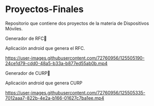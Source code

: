 # Proyectos-Finales
Repositorio que contiene dos proyectos de la materia de Dispositivos Móviles.


Generador de RFC🚀

Aplicación android que genera el RFC.


https://user-images.githubusercontent.com/72760956/125505190-24ce1d79-cdd0-48a5-b33a-b877ed55ab0b.mp4

Generador de CURP🚀

Aplicación android que genera CURP


https://user-images.githubusercontent.com/72760956/125505335-7012aaa7-822b-4e2a-b166-01627c7ba1ee.mp4

